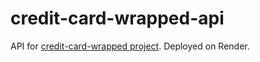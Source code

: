 # credit-card-wrapped-api
API for [credit-card-wrapped project](https://github.com/ogao9/credit-card-wrapped). Deployed on Render.
